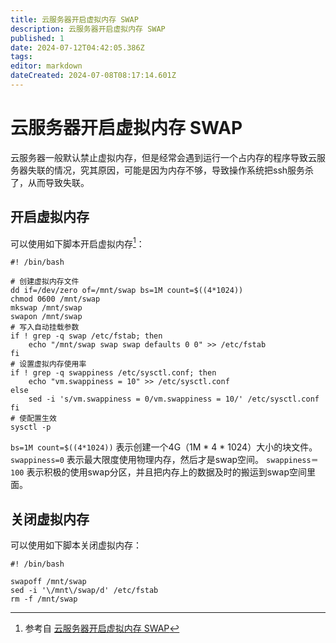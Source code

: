 ```yaml
---
title: 云服务器开启虚拟内存 SWAP
description: 云服务器开启虚拟内存 SWAP
published: 1
date: 2024-07-12T04:42:05.386Z
tags: 
editor: markdown
dateCreated: 2024-07-08T08:17:14.601Z
---
```


# 云服务器开启虚拟内存 SWAP

云服务器一般默认禁止虚拟内存，但是经常会遇到运行一个占内存的程序导致云服务器失联的情况，究其原因，可能是因为内存不够，导致操作系统把ssh服务杀了，从而导致失联。

## 开启虚拟内存

可以使用如下脚本开启虚拟内存[^1]：

```shell
#! /bin/bash

# 创建虚拟内存文件
dd if=/dev/zero of=/mnt/swap bs=1M count=$((4*1024))
chmod 0600 /mnt/swap
mkswap /mnt/swap
swapon /mnt/swap
# 写入自动挂载参数
if ! grep -q swap /etc/fstab; then
    echo "/mnt/swap swap swap defaults 0 0" >> /etc/fstab
fi
# 设置虚拟内存使用率
if ! grep -q swappiness /etc/sysctl.conf; then
    echo "vm.swappiness = 10" >> /etc/sysctl.conf
else
    sed -i 's/vm.swappiness = 0/vm.swappiness = 10/' /etc/sysctl.conf
fi
# 使配置生效
sysctl -p
```

`bs=1M count=$((4*1024))` 表示创建一个4G（1M * 4 * 1024）大小的块文件。
`swappiness=0` 表示最大限度使用物理内存，然后才是swap空间。
`swappiness＝100` 表示积极的使用swap分区，并且把内存上的数据及时的搬运到swap空间里面。

## 关闭虚拟内存

可以使用如下脚本关闭虚拟内存：

```shell
#! /bin/bash

swapoff /mnt/swap
sed -i '\/mnt\/swap/d' /etc/fstab
rm -f /mnt/swap
```

[^1]:  参考自 [云服务器开启虚拟内存 SWAP](https://www.rehiy.com/post/427/)